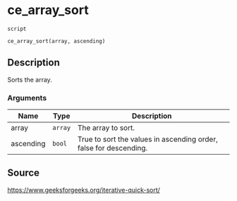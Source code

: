 # ce_array_sort
`script`
```gml
ce_array_sort(array, ascending)
```

## Description
Sorts the array.

### Arguments
| Name | Type | Description |
| ---- | ---- | ----------- |
| array | `array` | The array to sort. |
| ascending | `bool` | True to sort the values in ascending order, false for descending. |

## Source
https://www.geeksforgeeks.org/iterative-quick-sort/